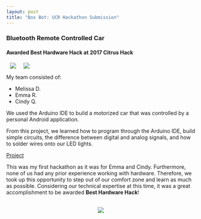 ```yaml
---
layout: post
title: "Box Bot: UCR Hackathon Submission"
---
```


### Bluetooth Remote Controlled Car
#### Awarded **Best Hardware Hack** at 2017 Citrus Hack

<div style="display: flex; align-items: center;">
  <img src="{{ site.url }}/assets/Files/BoxBot/BoxBot.JPG" style="max-width: 50%; height: auto; margin: 0 10px;"/>
  <img src="{{ site.url }}/assets/Files/BoxBot/Award.JPG" style="max-width: 50%; height: auto; margin: 0 10px;"/>
</div>

My team consisted of:
* Melissa D.
* Emma R.
* Cindy Q.

We used the Arduino IDE to build a motorized car that was controlled by a personal Android application.

From this project, we learned how to program through the Arduino IDE, build simple circuits, the difference between digital and analog signals, and how to solder wires onto our LED lights.

[Project](https://devpost.com/software/box-bot)

This was my first hackathon as it was for Emma and Cindy. Furthermore, none of us had any prior experience working with hardware. Therefore, we took up this opportunity to step out of our comfort zone and learn as much as possible. Considering our technical expertise at this time, it was a great accomplishment to be awarded **Best Hardware Hack**!

<br/>

<div align="center">
   <img src="{{ site.url }}/assets/Files/BoxBot/BoxBot.gif"/>
</div>
